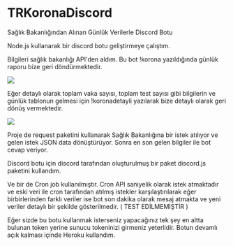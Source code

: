 # TRKoronaDiscord
Sağlık Bakanlığından Alınan Günlük Verilerle Discord Botu

Node.js kullanarak bir discord botu geliştirmeye çalıştım. 

Bilgileri sağlık bakanlığı API'den aldım. Bu bot !korona yazıldığında günlük raporu bize geri döndürmektedir.

![](https://eraykisabacak.com/wp-content/uploads/2020/09/Covid-19-Discord-G%C3%BCnl%C3%BCk-Bot-Eray-K%C4%B1sabacak.jpg)

Eğer detaylı olarak toplam vaka sayısı, toplam test sayısı gibi bilgilerin ve günlük tablonun gelmesi için !koronadetayli yazılarak bize detaylı olarak geri dönüş vermektedir.

![](https://eraykisabacak.com/wp-content/uploads/2020/09/Covid-19-Discord-G%C3%BCnl%C3%BCk-Bot-Detayl%C4%B1-Eray-K%C4%B1sabacak.jpg)

Proje de request paketini kullanarak Sağlık Bakanlığına bir istek atılıyor ve gelen istek JSON data dönüştürüyor. Sonra en son gelen bilgiler ile bot cevap veriyor.

Discord botu için discord tarafından oluşturulmuş bir paket discord.js paketini kullandım.

Ve bir de Cron job kullanılmıştır. Cron API saniyelik olarak istek atmaktadır ve eski veri ile cron tarafından atılmış istekler karşılaştırılarak eğer birbirlerinden farklı veriler ise bot son dakika olarak mesaj atmakta ve yeni veriler detaylı bir şekilde gösterilmedir. ( TEST EDİLMEMİŞTİR )

Eğer sizde bu botu kullanmak isterseniz yapacağınız tek şey en altta bulunan token yerine sunucu tokeninizi girmeniz yeterlidir. Botun devamlı açık kalması içinde Heroku kullandım.
